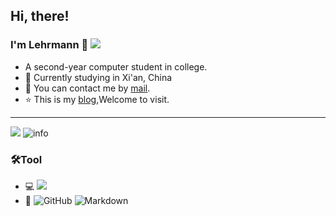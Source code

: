 ## Hi, there! 
### I'm Lehrmann 👋 ![](https://visitor-badge.glitch.me/badge?page_id=Lehrmanncc.readme)
- A second-year computer student in college. 
- 🌱 Currently studying in Xi'an, China
- 💬 You can contact me by [mail](Lehrmannycli@gmail.com).
- ⭐ This is my [blog](https://lehrmanncc.me/),Welcome to visit.
---
![](http://antzuhl.cn:4000/get/@Lehrmanncc.readme)
![info](https://github-readme-stats.vercel.app/api?username=Lehrmanncc&show_icons=true&count_private=true&hide=prs&theme=radical)

### 🛠Tool
- 💻 ![](https://img.shields.io/badge/-Python-007396?style=flat-square&logo=python&logoColor=ffffff)
- 🔧 ![GitHub](https://img.shields.io/badge/-GitHub-333333?style=flat&logo=github)
![Markdown](https://img.shields.io/badge/-Markdown-333333?style=flat&logo=markdown)

<!--
**Lehrmanncc/Lehrmanncc** is a ✨ _special_ ✨ repository because its `README.md` (this file) appears on your GitHub profile.

Here are some ideas to get you started:

- 🔭 I’m currently working on ...
- 🌱 I’m currently learning ...
- 👯 I’m looking to collaborate on ...
- 🤔 I’m looking for help with ...
- 💬 Ask me about ...
- 📫 How to reach me: ...
- 😄 Pronouns: ...
- ⚡ Fun fact: ...
-->
